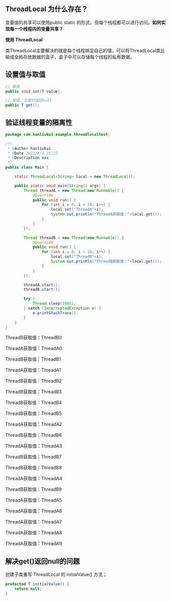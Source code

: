 ## ThreadLocal 为什么存在？

变量值的共享可以使用public static 的形式，但每个线程都可以进行访问。**如何实现每一个线程内的变量共享？**

**使用 ThreadLocal** 

类ThreadLocal主要解决的就是每个线程绑定自己的值，可以将ThreadLocal类比喻成全局存放数据的盒子，盒子中可以存储每个线程的私有数据。

## 设置值与取值

```java
// 赋值
public void set(T value);

// 取值，无值时返回null
public T get();
```

## 验证线程变量的隔离性

```java
package com.hanliukui.example.threadlocaltest;

/**
 * @Author hanliukui
 * @Date 2022/4/4 15:22
 * @Description xxx
 */
public class Main {

    static ThreadLocal<String> local = new ThreadLocal();

    public static void main(String[] args) {
        Thread threadA = new Thread(new Runnable() {
            @Override
            public void run() {
                for (int i = 0; i < 10; i++) {
                    local.set("ThreadA"+i);
                    System.out.println("ThreadA获取值："+local.get());
                }
            }
        });

        Thread threadB = new Thread(new Runnable() {
            @Override
            public void run() {
                for (int i = 0; i < 10; i++) {
                    local.set("ThreadB"+i);
                    System.out.println("ThreadB获取值："+local.get());
                }
            }
        });

        threadA.start();
        threadB.start();

        try {
            Thread.sleep(1000);
        } catch (InterruptedException e) {
            e.printStackTrace();
        }
    }
}
```

ThreadB获取值：ThreadB0

ThreadA获取值：ThreadA0

ThreadB获取值：ThreadB1

ThreadA获取值：ThreadA1

ThreadB获取值：ThreadB2

ThreadB获取值：ThreadB3

ThreadB获取值：ThreadB4

ThreadB获取值：ThreadB5

ThreadA获取值：ThreadA2

ThreadB获取值：ThreadB6

ThreadA获取值：ThreadA3

ThreadB获取值：ThreadB7

ThreadB获取值：ThreadB8

ThreadA获取值：ThreadA4

ThreadB获取值：ThreadB9

ThreadA获取值：ThreadA5

ThreadA获取值：ThreadA6

ThreadA获取值：ThreadA7

ThreadA获取值：ThreadA8

ThreadA获取值：ThreadA9



## 解决get()返回null的问题

创建子类重写 ThreadLocal 的 initialValue() 方法；

```java
protected T initialValue() {
    return null;
}
```